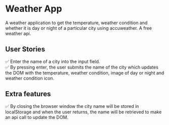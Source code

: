 # <b> Weather App </b>

A weather application to get the temperature, weather condition and whether it is day or night of a particular city using accuweather. A free weather api.

## User Stories

 ✅ Enter the name of a city into the input field. <br>
 ✅ By pressing enter, the user submits the name of the city which updates the DOM with the temperature, weather condition, image of day or night and weather condition icon. <br>

## Extra features

 ✅ By closing the browser window the city name will be stored in localStorage and when the user returns, the name will be retrieved to make an api call to update the DOM.
